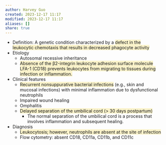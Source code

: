 ```yaml
---
author: Harvey Guo
created: 2023-12-17 11:17
modified: 2023-12-17 11:17
aliases: []
share: true
---
```


- Definition: A genetic condition characterized by a <span style="background:rgba(240, 200, 0, 0.2)">defect in the leukocytic chemotaxis that results in decreased phagocyte activity</span>
- Etiology
	- Autosomal recessive inheritance
	- <span style="background:rgba(240, 200, 0, 0.2)">Absence of the β2-integrin leukocyte adhesion surface molecule LFA-1 (CD18) prevents leukocytes from migrating to tissues during infection or inflammation.</span>
- Clinical features
	- <span style="background:rgba(240, 200, 0, 0.2)">Recurrent nonsuppurative bacterial infections</span> (e.g., skin and mucosal infections) with minimal inflammation due to dysfunctional neutrophils
	- Impaired wound healing 
	- Omphalitis
	- <span style="background:rgba(240, 200, 0, 0.2)">Delayed separation of the umbilical cord (> 30 days postpartum)</span>
		- The normal separation of the umbilical cord is a process that involves inflammation and subsequent healing. 
- Diagnosis
	- <span style="background:rgba(240, 200, 0, 0.2)">Leukocytosis; however, neutrophils are absent at the site of infection</span>
	- Flow cytometry: absent CD18, CD11a, CD11b, and CD11c
